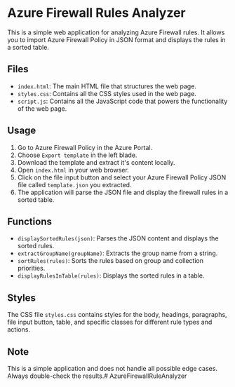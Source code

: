 # Azure Firewall Rules Analyzer

This is a simple web application for analyzing Azure Firewall rules. It allows you to import Azure Firewall Policy in JSON format and displays the rules in a sorted table.

## Files

- `index.html`: The main HTML file that structures the web page.
- `styles.css`: Contains all the CSS styles used in the web page.
- `script.js`: Contains all the JavaScript code that powers the functionality of the web page.

## Usage

1. Go to Azure Firewall Policy in the Azure Portal.
2. Choose `Export template` in the left blade.
3. Download the template and extract it's content locally.
1. Open `index.html` in your web browser.
2. Click on the file input button and select your Azure Firewall Policy JSON file called `template.json` you extracted.
3. The application will parse the JSON file and display the firewall rules in a sorted table.

## Functions

- `displaySortedRules(json)`: Parses the JSON content and displays the sorted rules.
- `extractGroupName(groupName)`: Extracts the group name from a string.
- `sortRules(rules)`: Sorts the rules based on group and collection priorities.
- `displayRulesInTable(rules)`: Displays the sorted rules in a table.

## Styles

The CSS file `styles.css` contains styles for the body, headings, paragraphs, file input button, table, and specific classes for different rule types and actions.

## Note

This is a simple application and does not handle all possible edge cases. Always double-check the results.# AzureFirewallRuleAnalyzer

